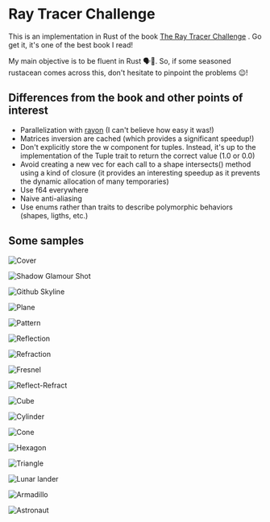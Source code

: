 # Ray Tracer Challenge

This is an implementation in Rust of the book [The Ray Tracer Challenge](http://www.raytracerchallenge.com) . Go get it, it's one of the best book I read!

My main objective is to be fluent in Rust 🗣🦀. So, if some seasoned rustacean comes across this, don't hesitate to pinpoint the problems 😉!

## Differences from the book and other points of interest
* Parallelization with [rayon](https://github.com/rayon-rs/rayon) (I can't believe how easy it was!)
* Matrices inversion are cached (which provides a significant speedup!)
* Don't explicitly store the w component for tuples. Instead, it's up to the implementation of the Tuple trait to return the correct value (1.0 or 0.0)
* Avoid creating a new vec for each call to a shape intersects() method using a kind of closure (it provides an interesting speedup as it prevents the dynamic allocation of many temporaries)
* Use f64 everywhere
* Naive anti-aliasing
* Use enums rather than traits to describe polymorphic behaviors (shapes, ligths, etc.)

## Some samples

![Cover](/samples/render/cover.png?raw=true "Cover")

![Shadow Glamour Shot](/samples/render/shadow-glamour-shot.png?raw=true "Shadow Glamour Shot")

![Github Skyline](/samples/render/ahamez-2020.png?raw=true "Github Skyline")

![Plane](/samples/render/ch09_plane.png?raw=true "Plane")

![Pattern](/samples/render/ch10_pattern.png?raw=true "Pattern")

![Reflection](/samples/render/ch11_reflection.png?raw=true "Reflection")

![Refraction](/samples/render/ch11_refraction.png?raw=true "Refraction")

![Fresnel](/samples/render/ch11_fresnel.png?raw=true "Fresnel")

![Reflect-Refract](/samples/render/ch11_reflect-refract.png?raw=true "Reflect Refract")

![Cube](/samples/render/ch12_cube.png?raw=true "Cube")

![Cylinder](/samples/render/ch13_cylinder.png?raw=true "Cylinder")

![Cone](/samples/render/ch13_cone.png?raw=true "Cone")

![Hexagon](/samples/render/ch14_hexagon.png?raw=true "Hexagon")

![Triangle](/samples/render/ch15_triangle.png?raw=true "Triangle")

![Lunar lander](/samples/render/lunar_lander.png?raw=true "Lunar Lander")

![Armadillo](/samples/render/armadillo_small.png?raw=true "Armadillo")

![Astronaut](/samples/render/astronaut.png?raw=true "Astronaut")
